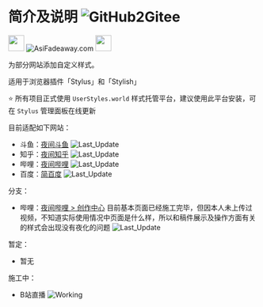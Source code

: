 # 简介及说明 ![GitHub2Gitee](https://github.com/QIUZAIYOU/Stylish/workflows/Mirror/badge.svg)

<img src="https://camo.githubusercontent.com/3177a12d6dac9a08032f768208bde1cc65437e2fe48b102969255eb7ff5b7512/68747470733a2f2f7777772e61736966616465617761792e636f6d2f696d616765732f66617669636f6e2e737667" width="32" height="32"> ![AsiFadeaway.com](https://www.asifadeaway.com/imgs/Logo.png) <img src="https://camo.githubusercontent.com/3177a12d6dac9a08032f768208bde1cc65437e2fe48b102969255eb7ff5b7512/68747470733a2f2f7777772e61736966616465617761792e636f6d2f696d616765732f66617669636f6e2e737667" width="32" height="32">

为部分网站添加自定义样式。

适用于浏览器插件「Stylus」和「Stylish」

⭐ 所有项目正式使用 `UserStyles.world` 样式托管平台，建议使用此平台安装，可在 `Stylus` 管理面板在线更新

目前适配如下网站：

- 斗鱼：[夜间斗鱼](https://userstyles.world/style/240/nightmode-for-douyu-com) ![Last_Update](https://img.shields.io/badge/%E6%9C%80%E5%90%8E%E6%9B%B4%E6%96%B0-2021.08.15-blue)
- 知乎：[夜间知乎](https://userstyles.world/style/242/nightmode-for-zhihu-com) ![Last_Update](https://img.shields.io/badge/%E6%9C%80%E5%90%8E%E6%9B%B4%E6%96%B0-2021.08.14-blue)
- 哔哩：[夜间哔哩](https://userstyles.world/style/241/nightmode-for-bilibili-com) ![Last_Update](https://img.shields.io/badge/%E6%9C%80%E5%90%8E%E6%9B%B4%E6%96%B0-2021.08.17-blue)
- 百度：[简百度](https://userstyles.world/style/243/simple-baidu) ![Last_Update](https://img.shields.io/badge/%E6%9C%80%E5%90%8E%E6%9B%B4%E6%96%B0-2021.08.13-blue)

分支：

- 哔哩：[夜间哔哩 > 创作中心](https://userstyles.world/style/241/nightmode-for-bilibili-com) 目前基本页面已经施工完毕，但因本人未上传过视频，不知道实际使用情况中页面是什么样，所以和稿件展示及操作方面有关的样式会出现没有夜化的问题 ![Last_Update](https://img.shields.io/badge/%E6%9C%80%E5%90%8E%E6%9B%B4%E6%96%B0-2021.07.05-blue)

暂定：

- 暂无

施工中：

- B站直播 ![Working](https://img.shields.io/badge/%E6%96%BD%E5%B7%A5%E4%B8%AD-%E6%95%AC%E8%AF%B7%E6%9C%9F%E5%BE%85-brightgreen)
